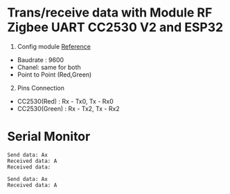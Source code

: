 # Trans/receive data with Module RF Zigbee UART CC2530 V2 and ESP32
1. Config module [Reference](http://arduino.vn/tutorial/1479-gioi-thieu-module-thu-phat-rf-cc2530-tam-xa-plus-cc2591-cua-zigbee)
- Baudrate : 9600
- Chanel: same for both
- Point to Point (Red,Green)
2. Pins Connection
- CC2530(Red) : Rx - Tx0, Tx - Rx0
- CC2530(Green) : Rx - Tx2, Tx - Rx2

# Serial Monitor
```
Send data: Ax
Received data: A
Received data: 

Send data: Ax
Received data: A

```
